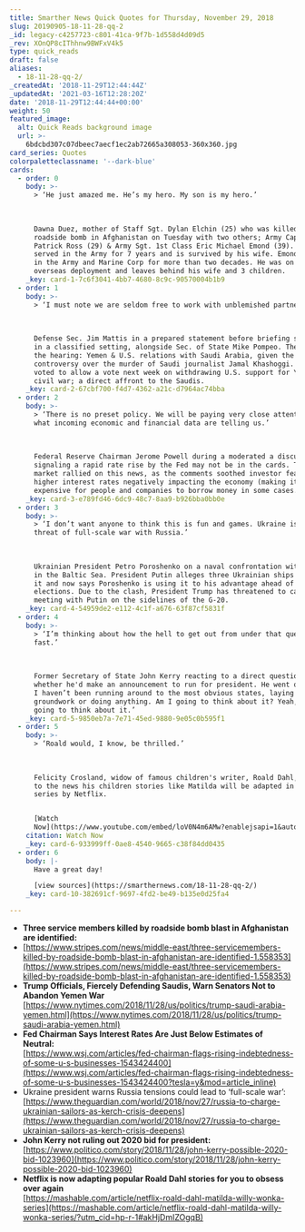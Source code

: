 ```yaml
---
title: Smarther News Quick Quotes for Thursday, November 29, 2018
slug: 20190905-18-11-28-qq-2
_id: legacy-c4257723-c801-41ca-9f7b-1d558d4d09d5
_rev: XOnQP8cIThhnw9BWFxV4k5
type: quick_reads
draft: false
aliases:
  - 18-11-28-qq-2/
_createdAt: '2018-11-29T12:44:44Z'
_updatedAt: '2021-03-16T12:28:20Z'
date: '2018-11-29T12:44:44+00:00'
weight: 50
featured_image:
  alt: Quick Reads background image
  url: >-
    6bdcbd307c07dbeec7aecf1ec2ab72665a308053-360x360.jpg
card_series: Quotes
colorpaletteclassname: '--dark-blue'
cards:
  - order: 0
    body: >-
      > ‘He just amazed me. He’s my hero. My son is my hero.’  
        
        
        
      Dawna Duez, mother of Staff Sgt. Dylan Elchin (25) who was killed by a
      roadside bomb in Afghanistan on Tuesday with two others; Army Capt. Andrew
      Patrick Ross (29) & Army Sgt. 1st Class Eric Michael Emond (39). Ross,
      served in the Army for 7 years and is survived by his wife. Emond, served
      in the Army and Marine Corp for more than two decades. He was on his 7th
      overseas deployment and leaves behind his wife and 3 children.
    _key: card-1-7c6f3041-4bb7-4680-8c9c-90570004b1b9
  - order: 1
    body: >-
      > ‘I must note we are seldom free to work with unblemished partners.’  
        
        
        
      Defense Sec. Jim Mattis in a prepared statement before briefing senators
      in a classified setting, alongside Sec. of State Mike Pompeo. The topic of
      the hearing: Yemen & U.S. relations with Saudi Arabia, given the recent
      controversy over the murder of Saudi journalist Jamal Khashoggi. Senators
      voted to allow a vote next week on withdrawing U.S. support for Yemen's
      civil war; a direct affront to the Saudis.
    _key: card-2-67cbf700-f4d7-4362-a21c-d7964ac74bba
  - order: 2
    body: >-
      > ‘There is no preset policy. We will be paying very close attention to
      what incoming economic and financial data are telling us.’  
        
        
        
      Federal Reserve Chairman Jerome Powell during a moderated a discussion,
      signaling a rapid rate rise by the Fed may not be in the cards. The stock
      market rallied on this news, as the comments soothed investor fears over
      higher interest rates negatively impacting the economy (making it more
      expensive for people and companies to borrow money in some cases.)
    _key: card-3-e789fd46-6dc9-48c7-8aa9-b926bba0bb0e
  - order: 3
    body: >-
      > ‘I don’t want anyone to think this is fun and games. Ukraine is under
      threat of full-scale war with Russia.’  
        
        
        
      Ukrainian President Petro Poroshenko on a naval confrontation with Russia
      in the Baltic Sea. President Putin alleges three Ukrainian ships provoked
      it and now says Poroshenko is using it to his advantage ahead of 2019
      elections. Due to the clash, President Trump has threatened to cancel his
      meeting with Putin on the sidelines of the G-20.
    _key: card-4-54959de2-e112-4c1f-a676-63f87cf5831f
  - order: 4
    body: >-
      > ‘I’m thinking about how the hell to get out from under that question
      fast.’  
        
        
        
      Former Secretary of State John Kerry reacting to a direct question about
      whether he'd make an announcement to run for president. He went on to say,
      I haven’t been running around to the most obvious states, laying any
      groundwork or doing anything. Am I going to think about it? Yeah, I’m
      going to think about it.’
    _key: card-5-9850eb7a-7e71-45ed-9880-9e05c0b595f1
  - order: 5
    body: >-
      > ‘Roald would, I know, be thrilled.’  
        
        
        
      Felicity Crosland, widow of famous children's writer, Roald Dahl, reacting
      to the news his children stories like Matilda will be adapted in animated
      series by Netflix.


      [Watch
      Now](https://www.youtube.com/embed/loV0N4m6AMw?enablejsapi=1&autoplay=1&rel=0)
    citation: Watch Now
    _key: card-6-933999ff-0ae8-4540-9665-c38f84dd0435
  - order: 6
    body: |-
      Have a great day!

      [view sources](https://smarthernews.com/18-11-28-qq-2/)
    _key: card-10-382691cf-9697-4fd2-be49-b135e0d25fa4

---
```

* **Three service members killed by roadside bomb blast in Afghanistan are identified:**
* [https://www.stripes.com/news/middle-east/three-servicemembers-killed-by-roadside-bomb-blast-in-afghanistan-are-identified-1.558353](https://www.stripes.com/news/middle-east/three-servicemembers-killed-by-roadside-bomb-blast-in-afghanistan-are-identified-1.558353)
* **Trump Officials, Fiercely Defending Saudis, Warn Senators Not to Abandon Yemen War**  
[https://www.nytimes.com/2018/11/28/us/politics/trump-saudi-arabia-yemen.html](https://www.nytimes.com/2018/11/28/us/politics/trump-saudi-arabia-yemen.html)
* **Fed Chairman Says Interest Rates Are Just Below Estimates of Neutral:**  
[https://www.wsj.com/articles/fed-chairman-flags-rising-indebtedness-of-some-u-s-businesses-1543424400](https://www.wsj.com/articles/fed-chairman-flags-rising-indebtedness-of-some-u-s-businesses-1543424400?tesla=y&mod=article_inline)
* Ukraine president warns Russia tensions could lead to ‘full-scale war’:  
[https://www.theguardian.com/world/2018/nov/27/russia-to-charge-ukrainian-sailors-as-kerch-crisis-deepens](https://www.theguardian.com/world/2018/nov/27/russia-to-charge-ukrainian-sailors-as-kerch-crisis-deepens)
* **John Kerry not ruling out 2020 bid for president:**  
[https://www.politico.com/story/2018/11/28/john-kerry-possible-2020-bid-1023960](https://www.politico.com/story/2018/11/28/john-kerry-possible-2020-bid-1023960)
* **Netflix is now adapting popular Roald Dahl stories for you to obsess over again**  
[https://mashable.com/article/netflix-roald-dahl-matilda-willy-wonka-series](https://mashable.com/article/netflix-roald-dahl-matilda-willy-wonka-series/?utm_cid=hp-r-1#akHjDmIZOgqB)